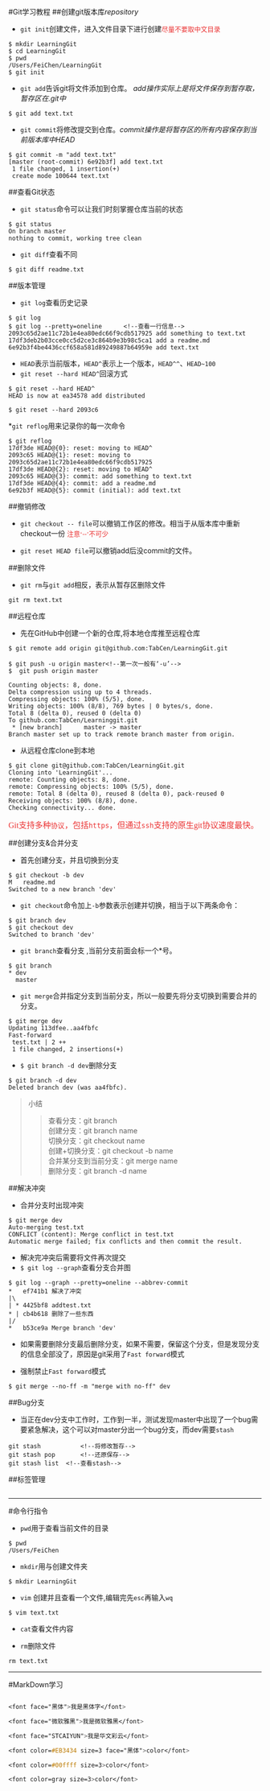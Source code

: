 #Git学习教程
##创建git版本库*repository*
* `git init`创建文件，进入文件目录下进行创建<font color=#EB3434 size=2 face="黑体">尽量不要取中文目录</font>

```
$ mkdir LearningGit
$ cd LearningGit
$ pwd
/Users/FeiChen/LearningGit
$ git init
```

* `git add`告诉git将文件添加到仓库。 *add操作实际上是将文件保存到暂存取，暂存区在.git中*

```
$ git add text.txt
```

* `git commit`将修改提交到仓库。*commit操作是将暂存区的所有内容保存到当前版本库中HEAD*

```
$ git commit -m "add text.txt"
[master (root-commit) 6e92b3f] add text.txt
 1 file changed, 1 insertion(+)
 create mode 100644 text.txt
```

##查看Git状态
* `git status`命令可以让我们时刻掌握仓库当前的状态

```
$ git status
On branch master
nothing to commit, working tree clean
```

* `git diff`查看不同

```
$ git diff readme.txt 
```

##版本管理
* `git log`查看历史记录

```
$ git log
$ git log --pretty=oneline		<!--查看一行信息-->
2093c65d2ae11c72b1e4ea80edc66f9cdb517925 add something to text.txt
17df3deb2b03cce0cc5d2ce3c864b9e3b98c5ca1 add a readme.md
6e92b3f4be4436ccf658a581d89249887b64959e add text.txt

```

* `HEAD`表示当前版本，`HEAD^`表示上一个版本，`HEAD^^`、`HEAD~100`
* `git reset --hard HEAD^`回滚方式

```
$ git reset --hard HEAD^
HEAD is now at ea34578 add distributed

$ git reset --hard 2093c6

```
*`git reflog`用来记录你的每一次命令

```
$ git reflog
17df3de HEAD@{0}: reset: moving to HEAD^
2093c65 HEAD@{1}: reset: moving to 2093c65d2ae11c72b1e4ea80edc66f9cdb517925
17df3de HEAD@{2}: reset: moving to HEAD^
2093c65 HEAD@{3}: commit: add something to text.txt
17df3de HEAD@{4}: commit: add a readme.md
6e92b3f HEAD@{5}: commit (initial): add text.txt
```
##撤销修改

* `git checkout -- file`可以撤销工作区的修改。相当于从版本库中重新checkout一份
<font color=#EB3434 size=2 face="黑体">注意‘--’不可少</font>

* `git reset HEAD file`可以撤销add后没commit的文件。

##删除文件

* `git rm`与`git add`相反，表示从暂存区删除文件

```
git rm text.txt
```

##远程仓库

* 先在GitHub中创建一个新的仓库,将本地仓库推至远程仓库

```
$ git remote add origin git@github.com:TabCen/LearningGit.git

$ git push -u origin master<!--第一次一般有‘-u’-->
$  git push origin master

Counting objects: 8, done.
Delta compression using up to 4 threads.
Compressing objects: 100% (5/5), done.
Writing objects: 100% (8/8), 769 bytes | 0 bytes/s, done.
Total 8 (delta 0), reused 0 (delta 0)
To github.com:TabCen/Learninggit.git
 * [new branch]      master -> master
Branch master set up to track remote branch master from origin.

```
* 从远程仓库clone到本地

```
$ git clone git@github.com:TabCen/LearningGit.git
Cloning into 'LearningGit'...
remote: Counting objects: 8, done.
remote: Compressing objects: 100% (5/5), done.
remote: Total 8 (delta 0), reused 8 (delta 0), pack-reused 0
Receiving objects: 100% (8/8), done.
Checking connectivity... done.

```
<font color=#EB3434 size=3 face="黑体">Git支持多种`协议`，包括`https`，但通过`ssh`支持的原生git协议速度最快。</font>

##创建分支&合并分支

* 首先创建分支，并且切换到分支

```
$ git checkout -b dev
M	readme.md
Switched to a new branch 'dev'
```
* `git checkout`命令加上`-b`参数表示创建并切换，相当于以下两条命令：

 
``` 
$ git branch dev
$ git checkout dev
Switched to branch 'dev'
```

* `git branch`查看分支 ,当前分支前面会标一个*号。

```
$ git branch
* dev
  master
```

* `git merge`合并指定分支到当前分支，所以一般要先将分支切换到需要合并的分支。

```
$ git merge dev
Updating 113dfee..aa4fbfc
Fast-forward
 test.txt | 2 ++
 1 file changed, 2 insertions(+)

```

* `$ git branch -d dev`删除分支

```
$ git branch -d dev
Deleted branch dev (was aa4fbfc).

```
>小结
>>	查看分支：git branch</br>
>>	创建分支：git branch name</br>
>>	切换分支：git checkout name</br>
>>	创建+切换分支：git checkout -b name</br>
>>	合并某分支到当前分支：git merge name</br>
>>	删除分支：git branch -d name </br>

##解决冲突

* 合并分支时出现冲突

```
$ git merge dev
Auto-merging test.txt
CONFLICT (content): Merge conflict in test.txt
Automatic merge failed; fix conflicts and then commit the result.

```
* 解决完冲突后需要将文件再次提交
* `$ git log --graph`查看分支合并图

```
$ git log --graph --pretty=oneline --abbrev-commit
*   ef741b1 解决了冲突
|\  
| * 4425bf8 addtest.txt
* | cb4b618 删除了一些东西
|/  
*   b53ce9a Merge branch 'dev'
```

* 如果需要删除分支最后删除分支，如果不需要，保留这个分支，但是发现分支的信息全部没了，原因是git采用了`Fast forward`模式

* 强制禁止`Fast forward`模式

```
$ git merge --no-ff -m "merge with no-ff" dev
```

##Bug分支

* 当正在dev分支中工作时，工作到一半，测试发现master中出现了一个bug需要紧急解决，这个可以对master分出一个bug分支，而dev需要`stash`

```
git stash			<!--将修改暂存-->
git stash pop		<!--还原保存-->
git stash list 	<!--查看stash-->
```

##标签管理
```

```






















------
#命令行指令
- `pwd`用于查看当前文件的目录

```
$ pwd
/Users/FeiChen

```

- `mkdir`用与创建文件夹

```
$ mkdir LearningGit

```

- `vim` 创建并且查看一个文件,编辑完先`esc`再输入`wq`

```
$ vim text.txt
```

- `cat`查看文件内容

- `rm`删除文件

```
rm text.txt
```




------
#MarkDown学习

```css

<font face="黑体">我是黑体字</font>

<font face="微软雅黑">我是微软雅黑</font>

<font face="STCAIYUN">我是华文彩云</font>

<font color=#EB3434 size=3 face="黑体">color</font>

<font color=#00ffff size=3>color</font>

<font color=gray size=3>color</font>

```
